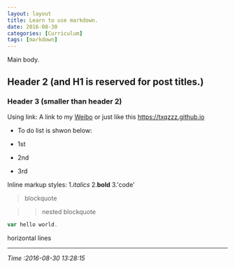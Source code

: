 ```yaml
---
layout: layout
title: Learn to use markdown.
date: 2016-08-30
categories: [Curriculum]
tags: [markdown]
---
```


Main body.

## Header 2 (and H1 is reserved for post titles.)

### Header 3 (smaller than header 2)
Using link:
A link to my [Weibo](https://weibo.com/xxxtxqzzz/)
or just like this <https://txqzzz.github.io>

* To do list is shwon below:
- 1st
+ 2nd
 - 3rd
 

 
Inline markup styles:
1._italics_
2.**bold**
3.'code'

>blockquote

>>nested blockquote




```javascript
var hello world.
```

horizontal lines

****
_Time :2016-08-30 13:28:15_
